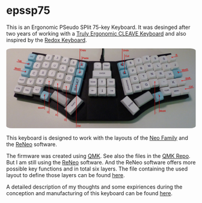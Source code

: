 # epssp75
<p>
This is an Ergonomic PSeudo SPlit 75-key Keyboard. It was desinged after two years of working with a <a href="https://trulyergonomic.com/">Truly Ergonomic CLEAVE Keyboard</a> and also inspired by the <a href="https://github.com/mattdibi/redox-keyboard">Redox Keyboard</a>.
</p>
<img src="/docs/assets/epssp75-Noted.jpg" width="850" style="border-radius:3%"/>
<p>
This keyboard is designed to work with the layouts of the <a href="https://neo-layout.org/Layouts/">Neo Family</a> and the <a href="https://neo-layout.org/Einrichtung/reneo/" target="RENEO">ReNeo</a> software.
</p>
<p>
The firmware was created using <a href="https://github.com/qmk" target="QMK">QMK</a>. See also the files in the <a href="https://github.com/qmk/qmk_firmware/tree/master/keyboards/handwired/hen_des/epssp75" target="QMK">QMK Repo</a>.
But I am still using the <a href="https://neo-layout.org/Einrichtung/reneo/" target="RENEO">ReNeo</a> software.
And the ReNeo software offers more possible key functions and in total six layers.
The file containing the used layout to define those layers can be found <a href="https://github.com/hen-des/epssp75/tree/main/reneo" target="Repo">here</a>.
</p>
<p>
A detailed description of my thoughts and some expiriences during the conception and manufacturing of this keyboard can be found <a href="https://hen-des.github.io/epssp75/index.html">here</a>.
</p>

